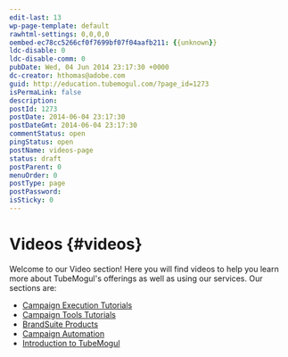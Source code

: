 ```yaml
---
edit-last: 13
wp-page-template: default
rawhtml-settings: 0,0,0,0
oembed-ec78cc5266cf0f7699bf07f04aafb211: {{unknown}}
ldc-disable: 0
ldc-disable-comm: 0
pubDate: Wed, 04 Jun 2014 23:17:30 +0000
dc-creator: hthomas@adobe.com
guid: http://education.tubemogul.com/?page_id=1273
isPermaLink: false
description: 
postId: 1273
postDate: 2014-06-04 23:17:30
postDateGmt: 2014-06-04 23:17:30
commentStatus: open
pingStatus: open
postName: videos-page
status: draft
postParent: 0
menuOrder: 0
postType: page
postPassword: 
isSticky: 0
---
```


# Videos {#videos}

Welcome to our Video section! Here you will find videos to help you learn more about TubeMogul's offerings as well as using our services.
Our sections are:

* [Campaign Execution Tutorials](/videos-page/#campaign-execution-tutorials)
* [Campaign Tools Tutorials](/videos-page/#campaign-tools-tutorials)
* [BrandSuite Products](/videos-page/#brandsuite-products)
* [Campaign Automation](/videos-page/#campaign-automation)
* [Introduction to TubeMogul](/videos-page/#introduction-to-tubemogul)

